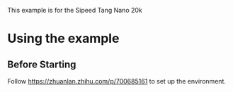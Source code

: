 This example is for the Sipeed Tang Nano 20k

# Using the example

## Before Starting

Follow https://zhuanlan.zhihu.com/p/700685161 to set up the environment.
